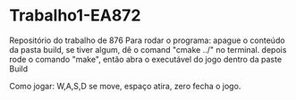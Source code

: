 # Trabalho1-EA872
Repositório do trabalho de 876
Para rodar o programa: apague o conteúdo da pasta build, se tiver algum, dê o comand "cmake ../" no terminal. depois rode o comando "make", então abra o executável do jogo dentro da paste Build

Como jogar: W,A,S,D se move, espaço atira, zero fecha o jogo.
